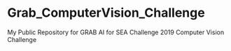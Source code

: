 # Grab_ComputerVision_Challenge
My Public Repository for GRAB AI for SEA Challenge 2019 Computer Vision Challenge
